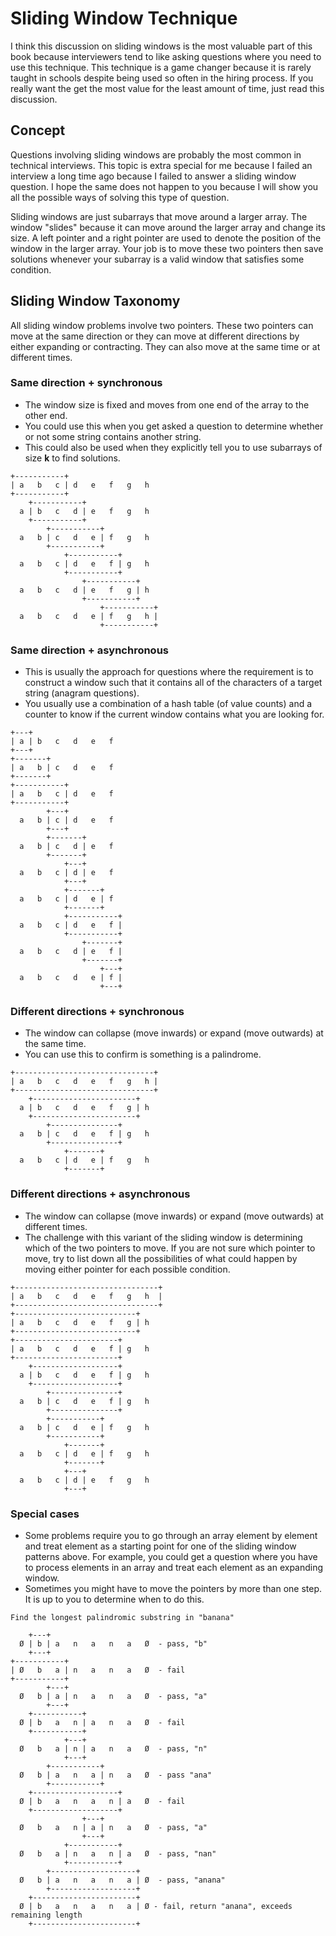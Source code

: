 # Sliding Window Technique

I think this discussion on sliding windows is the most valuable part of this book because interviewers tend to like asking questions where you need to use this technique. This technique is a game changer because it is rarely taught in schools despite being used so often in the hiring process. If you really want the get the most value for the least amount of time, just read this discussion.

## Concept

Questions involving sliding windows are probably the most common in technical interviews. This topic is extra special for me because I failed an interview a long time ago because I failed to answer a sliding window question. I hope the same does not happen to you because I will show you all the possible ways of solving this type of question.

Sliding windows are just subarrays that move around a larger array. The window "slides" because it can move around the larger array and change its size. A left pointer and a right pointer are used to denote the position of the window in the larger array. Your job is to move these two pointers then save solutions whenever your subarray is a valid window that satisfies some condition.  

## Sliding Window Taxonomy

All sliding window problems involve two pointers. These two pointers can move at the same direction or they can move at different directions by either expanding or contracting. They can also move at the same time or at different times.

### Same direction + synchronous 

* The window size is fixed and moves from one end of the array to the other end.
* You could use this when you get asked a question to determine whether or not some string contains another string.
* This could also be used when they explicitly tell you to use subarrays of size **k** to find solutions.

```text
+-----------+
| a   b   c | d   e   f   g   h
+-----------+
    +-----------+
  a | b   c   d | e   f   g   h
    +-----------+
        +-----------+
  a   b | c   d   e | f   g   h
        +-----------+
            +-----------+
  a   b   c | d   e   f | g   h
            +-----------+
                +-----------+
  a   b   c   d | e   f   g | h
                +-----------+
                    +-----------+
  a   b   c   d   e | f   g   h |
                    +-----------+
```

### Same direction + asynchronous

* This is usually the approach for questions where the requirement is to construct a window such that it contains all of the characters of a target string \(anagram questions\).
* You usually use a combination of a hash table \(of value counts\) and a counter to know if the current window contains what you are looking for.

```text
+---+
| a | b   c   d   e   f
+---+
+-------+
| a   b | c   d   e   f
+-------+
+-----------+
| a   b   c | d   e   f
+-----------+
        +---+
  a   b | c | d   e   f
        +---+
        +-------+
  a   b | c   d | e   f
        +-------+
            +---+
  a   b   c | d | e   f
            +---+
            +-------+
  a   b   c | d   e | f
            +-------+
            +-----------+
  a   b   c | d   e   f |
            +-----------+
                +-------+
  a   b   c   d | e   f |
                +-------+
                    +---+
  a   b   c   d   e | f |
                    +---+
```

### Different directions + synchronous

* The window can collapse \(move inwards\) or expand \(move outwards\) at the same time.
* You can use this to confirm is something is a palindrome.

```text
+-------------------------------+
| a   b   c   d   e   f   g   h |
+-------------------------------+
    +-----------------------+
  a | b   c   d   e   f   g | h
    +-----------------------+
        +---------------+
  a   b | c   d   e   f | g   h
        +---------------+
            +-------+
  a   b   c | d   e | f   g   h
            +-------+

```

### Different directions + asynchronous

* The window can collapse \(move inwards\) or expand \(move outwards\) at different times.
* The challenge with this variant of the sliding window is determining which of the two pointers to move. If you are not sure which pointer to move, try to list down all the possibilities of what could happen by moving either pointer for each possible condition.

```text
+--------------------------------+
| a   b   c   d   e   f   g   h  |
+--------------------------------+
+---------------------------+
| a   b   c   d   e   f   g | h
+---------------------------+
+-----------------------+
| a   b   c   d   e   f | g   h
+-----------------------+
    +-------------------+
  a | b   c   d   e   f | g   h
    +-------------------+
        +---------------+
  a   b | c   d   e   f | g   h
        +---------------+
        +-----------+
  a   b | c   d   e | f   g   h
        +-----------+
            +-------+
  a   b   c | d   e | f   g   h
            +-------+
            +---+
  a   b   c | d | e   f   g   h
            +---+
```

### Special cases

* Some problems require you to go through an array element by element and treat element as a starting point for one of the sliding window patterns above. For example, you could get a question where you have to process elements in an array and treat each element as an expanding window.
* Sometimes you might have to move the pointers by more than one step. It is up to you to determine when to do this.

```text
Find the longest palindromic substring in "banana"

    +---+
  Ø | b | a   n   a   n   a   Ø  - pass, "b"
    +---+
+-----------+
| Ø   b   a | n   a   n   a   Ø  - fail
+-----------+
        +---+
  Ø   b | a | n   a   n   a   Ø  - pass, "a"
        +---+
    +-----------+
  Ø | b   a   n | a   n   a   Ø  - fail
    +-----------+
            +---+
  Ø   b   a | n | a   n   a   Ø  - pass, "n"
            +---+
        +-----------+
  Ø   b | a   n   a | n   a   Ø  - pass "ana"
        +-----------+
    +-------------------+
  Ø | b   a   n   a   n | a   Ø  - fail
    +-------------------+
                +---+
  Ø   b   a   n | a | n   a   Ø  - pass, "a"
                +---+
            +-----------+
  Ø   b   a | n   a   n | a   Ø  - pass, "nan"
            +-----------+
        +-------------------+
  Ø   b | a   n   a   n   a | Ø  - pass, "anana"
        +-------------------+
    +-----------------------+
  Ø | b   a   n   a   n   a | Ø - fail, return "anana", exceeds remaining length
    +-----------------------+
```



